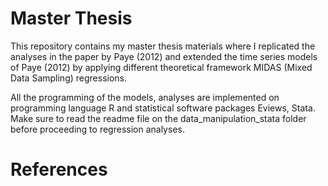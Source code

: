 # Master Thesis

This repository contains my master thesis materials where I replicated the analyses in the paper by Paye (2012) and extended the time 
series models of Paye (2012) by applying different theoretical framework MIDAS (Mixed Data Sampling) regressions.

All the programming of the models, analyses are implemented on programming language R and statistical software packages Eviews, Stata. Make sure to read the readme file on the data_manipulation_stata folder before proceeding to regression analyses.





# References

